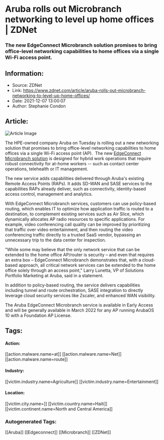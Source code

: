 # Aruba rolls out Microbranch networking to level up home offices | ZDNet
### The new EdgeConnect Microbranch solution promises to bring office-level networking capabilities to home offices via a single Wi-Fi access point.

## Information:
+ Source: ZDNet
+ Link: https://www.zdnet.com/article/aruba-rolls-out-microbranch-networking-to-level-up-home-offices/
+ Date: 2021-12-07 13:00:07
+ Author: Stephanie Condon


## Article:
![Article Image](https://www.zdnet.com/a/img/resize/8bff0ea7ad29a0f7ea85e51c255ed7990c688e81/2021/01/08/1795ea35-2ef4-47fb-b2b3-3180851ccac0/istock-1198252560.jpg?width=770&height=578&fit=crop&auto=webp)


The HPE-owned company Aruba on Tuesday is rolling out a new networking solution that promises to bring office-level networking capabilities to home offices via a single Wi-Fi access point (AP).  The new [EdgeConnect Microbranch solution](https://www.arubanetworks.com/solutions/work-from-home/) is designed for hybrid work operations that require robust connectivity for at-home workers -- such as contact center operations, telehealth or IT management. 

The new service adds capabilities delivered through Aruba's existing Remote Access Points (RAPs). It adds SD-WAN and SASE services to the capabilities RAPs already deliver, such as connectivity, identity-based access control, management and analytics. 

With EdgeConnect Microbranch services, customers can use policy-based routing, which enables IT to optimize how application traffic is routed to a destination, to complement existing services such as Air Slice, which dynamically allocates AP radio resources to specific applications. For example, video conferencing call quality can be improved by prioritizing that traffic over video entertainment, and then routing the video conferencing traffic directly to a trusted SaaS vendor, bypassing an unnecessary trip to the data center for inspection.

"While some may believe that the only network service that can be extended to the home office AP/router is security – and even that requires an extra box – EdgeConnect Microbranch demonstrates that, with a cloud-based approach, all critical network services can be extended to the home office solely through an access point," Larry Lunetta, VP of Solutions Portfolio Marketing at Aruba, said in a statement. 

In addition to policy-based routing, the service delivers capabilities including tunnel and route orchestration, SASE integration to directly leverage cloud security services like Zscaler, and enhanced WAN visibility. 

The Aruba EdgeConnect Microbranch service is available in Early Access and will be generally available in March 2022 for any AP running ArubaOS 10 with a Foundation AP License. 





## Tags:

#### Action:
[[action.malware.name=at]] [[action.malware.name=Net]] [[action.malware.name=route]]

#### Industry:
[[victim.industry.name=Agriculture]] [[victim.industry.name=Entertainment]]

#### Location:
[[victim.city.name=]] [[victim.country.name=Haiti]] [[victim.continent.name=North and Central America]]

### Autogenerated Tags:
[[Aruba]] [[Edgeconnect]] [[Microbranch]] [[ZDNet]]

